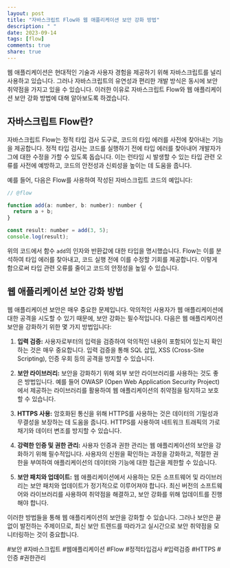 ```yaml
---
layout: post
title: "자바스크립트 Flow와 웹 애플리케이션 보안 강화 방법"
description: " "
date: 2023-09-14
tags: [flow]
comments: true
share: true
---
```


웹 애플리케이션은 현대적인 기술과 사용자 경험을 제공하기 위해 자바스크립트를 널리 사용하고 있습니다. 그러나 자바스크립트의 유연성과 편리한 개발 방식은 동시에 보안 취약점을 가지고 있을 수 있습니다. 이러한 이유로 자바스크립트 Flow와 웹 애플리케이션 보안 강화 방법에 대해 알아보도록 하겠습니다.

## 자바스크립트 Flow란?

자바스크립트 Flow는 정적 타입 검사 도구로, 코드의 타입 에러를 사전에 찾아내는 기능을 제공합니다. 정적 타입 검사는 코드를 실행하기 전에 타입 에러를 찾아내어 개발자가 그에 대한 수정을 가할 수 있도록 돕습니다. 이는 런타임 시 발생할 수 있는 타입 관련 오류를 사전에 예방하고, 코드의 안전성과 신뢰성을 높이는 데 도움을 줍니다.

예를 들어, 다음은 Flow를 사용하여 작성된 자바스크립트 코드의 예입니다:

```javascript
// @flow

function add(a: number, b: number): number {
  return a + b;
}

const result: number = add(3, 5);
console.log(result);
```

위의 코드에서 함수 `add`의 인자와 반환값에 대한 타입을 명시했습니다. Flow는 이를 분석하여 타입 에러를 찾아내고, 코드 실행 전에 이를 수정할 기회를 제공합니다. 이렇게 함으로써 타입 관련 오류를 줄이고 코드의 안정성을 높일 수 있습니다.

## 웹 애플리케이션 보안 강화 방법

웹 애플리케이션 보안은 매우 중요한 문제입니다. 악의적인 사용자가 웹 애플리케이션에 대한 공격을 시도할 수 있기 때문에, 보안 강화는 필수적입니다. 다음은 웹 애플리케이션 보안을 강화하기 위한 몇 가지 방법입니다:

1. **입력 검증:** 사용자로부터의 입력을 검증하여 악의적인 내용이 포함되어 있는지 확인하는 것은 매우 중요합니다. 입력 검증을 통해 SQL 삽입, XSS (Cross-Site Scripting), 인증 우회 등의 공격을 방지할 수 있습니다.

2. **보안 라이브러리:** 보안을 강화하기 위해 외부 보안 라이브러리를 사용하는 것도 좋은 방법입니다. 예를 들어 OWASP (Open Web Application Security Project)에서 제공하는 라이브러리를 활용하여 웹 애플리케이션의 취약점을 탐지하고 보호할 수 있습니다.

3. **HTTPS 사용:** 암호화된 통신을 위해 HTTPS를 사용하는 것은 데이터의 기밀성과 무결성을 보장하는 데 도움을 줍니다. HTTPS를 사용하여 네트워크 트래픽의 가로채기와 데이터 변조를 방지할 수 있습니다.

4. **강력한 인증 및 권한 관리:** 사용자 인증과 권한 관리는 웹 애플리케이션의 보안을 강화하기 위해 필수적입니다. 사용자의 신원을 확인하는 과정을 강화하고, 적절한 권한을 부여하여 애플리케이션의 데이터와 기능에 대한 접근을 제한할 수 있습니다.

5. **보안 패치와 업데이트:** 웹 애플리케이션에서 사용하는 모든 소프트웨어 및 라이브러리는 보안 패치와 업데이트가 정기적으로 이루어져야 합니다. 최신 버전의 소프트웨어와 라이브러리를 사용하여 취약점을 해결하고, 보안 강화를 위해 업데이트를 진행해야 합니다.

이러한 방법들을 통해 웹 애플리케이션의 보안을 강화할 수 있습니다. 그러나 보안은 끝없이 발전하는 주제이므로, 최신 보안 트렌드를 따라가고 실시간으로 보안 취약점을 모니터링하는 것이 중요합니다.

#보안 #자바스크립트 #웹애플리케이션 #Flow #정적타입검사 #입력검증 #HTTPS #인증 #권한관리